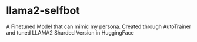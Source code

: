 # llama2-selfbot
 A Finetuned Model that can mimic my persona. Created through AutoTrainer and tuned LLAMA2 Sharded Version in HuggingFace
